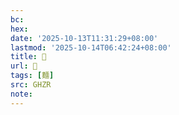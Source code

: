```yaml
---
bc:
hex:
date: '2025-10-13T11:31:29+08:00'
lastmod: '2025-10-14T06:42:24+08:00'
title: 󰩨
url: 󰩨
tags: [麵]
src: GHZR
note:
---
```


